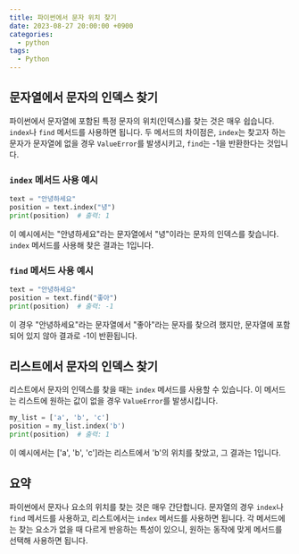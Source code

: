 ```yaml
---
title: 파이썬에서 문자 위치 찾기
date: 2023-08-27 20:00:00 +0900
categories:
  - python
tags:
  - Python
---
```

## 문자열에서 문자의 인덱스 찾기

파이썬에서 문자열에 포함된 특정 문자의 위치(인덱스)를 찾는 것은 매우 쉽습니다. `index`나 `find` 메서드를 사용하면 됩니다. 두 메서드의 차이점은, `index`는 찾고자 하는 문자가 문자열에 없을 경우 `ValueError`를 발생시키고, `find`는 -1을 반환한다는 것입니다.

### `index` 메서드 사용 예시

```python
text = "안녕하세요"
position = text.index("녕")
print(position)  # 출력: 1
```

이 예시에서는 "안녕하세요"라는 문자열에서 "녕"이라는 문자의 인덱스를 찾습니다. `index` 메서드를 사용해 찾은 결과는 1입니다.

### `find` 메서드 사용 예시

```python
text = "안녕하세요"
position = text.find("좋아")
print(position)  # 출력: -1
```

이 경우 "안녕하세요"라는 문자열에서 "좋아"라는 문자를 찾으려 했지만, 문자열에 포함되어 있지 않아 결과로 -1이 반환됩니다.

## 리스트에서 문자의 인덱스 찾기

리스트에서 문자의 인덱스를 찾을 때는 `index` 메서드를 사용할 수 있습니다. 이 메서드는 리스트에 원하는 값이 없을 경우 `ValueError`를 발생시킵니다.

```python
my_list = ['a', 'b', 'c']
position = my_list.index('b')
print(position)  # 출력: 1
```

이 예시에서는 ['a', 'b', 'c']라는 리스트에서 'b'의 위치를 찾았고, 그 결과는 1입니다.

## 요약

파이썬에서 문자나 요소의 위치를 찾는 것은 매우 간단합니다. 문자열의 경우 `index`나 `find` 메서드를 사용하고, 리스트에서는 `index` 메서드를 사용하면 됩니다. 각 메서드에는 찾는 요소가 없을 때 다르게 반응하는 특성이 있으니, 원하는 동작에 맞게 메서드를 선택해 사용하면 됩니다.